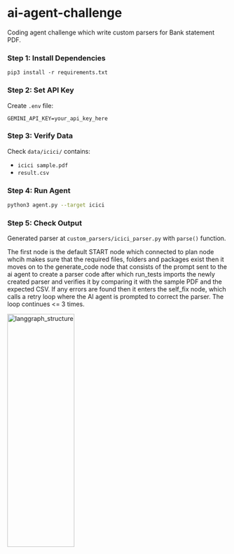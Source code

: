 # ai-agent-challenge
Coding agent challenge which write custom parsers for Bank statement PDF.

### Step 1: Install Dependencies
```
pip3 install -r requirements.txt
```

### Step 2: Set API Key
Create `.env` file:
```
GEMINI_API_KEY=your_api_key_here
```

### Step 3: Verify Data
Check `data/icici/` contains:
- `icici sample.pdf` 
- `result.csv`

### Step 4: Run Agent
```bash
python3 agent.py --target icici
```

### Step 5: Check Output
Generated parser at `custom_parsers/icici_parser.py` with `parse()` function.


The first node is the default START node which connected to plan node whcih makes sure that the required files, folders and packages exist then it 
moves on to the generate_code node that consists of the prompt sent to the ai agent to create a parser code after which run_tests imports the newly created parser and verifies it by comparing it with the sample PDF and the expected CSV. If any errors are found then it enters the self_fix node, which calls a retry loop where the AI agent is prompted to correct the parser. The loop continues <= 3 times. 

<img width="153" height="531" alt="langgraph_structure" src="https://github.com/user-attachments/assets/13cd2fb3-d759-43c3-b2dc-0f83c32b449a" />



